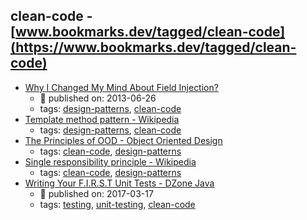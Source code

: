 clean-code - [www.bookmarks.dev/tagged/clean-code](https://www.bookmarks.dev/tagged/clean-code)
---
* [Why I Changed My Mind About Field Injection?](https://www.petrikainulainen.net/software-development/design/why-i-changed-my-mind-about-field-injection/)
    * :calendar: published on: 2013-06-26
    * tags: [design-patterns](../tagged/design-patterns.md), [clean-code](../tagged/clean-code.md)
* [Template method pattern - Wikipedia](https://en.wikipedia.org/wiki/Template_method_pattern)
    * tags: [design-patterns](../tagged/design-patterns.md), [clean-code](../tagged/clean-code.md)
* [The Principles of OOD - Object Oriented Design](http://www.butunclebob.com/ArticleS.UncleBob.PrinciplesOfOod)
    * tags: [clean-code](../tagged/clean-code.md), [design-patterns](../tagged/design-patterns.md)
* [Single responsibility principle - Wikipedia](https://en.wikipedia.org/wiki/Single_responsibility_principle)
    * tags: [clean-code](../tagged/clean-code.md), [design-patterns](../tagged/design-patterns.md)
* [Writing Your F.I.R.S.T Unit Tests - DZone Java](https://dzone.com/articles/writing-your-first-unit-tests)
    * :calendar: published on: 2017-03-17
    * tags: [testing](../tagged/testing.md), [unit-testing](../tagged/unit-testing.md), [clean-code](../tagged/clean-code.md)
